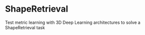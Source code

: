 # ShapeRetrieval
Test metric learning with 3D Deep Learning architectures to solve a ShapeRetrieval task
